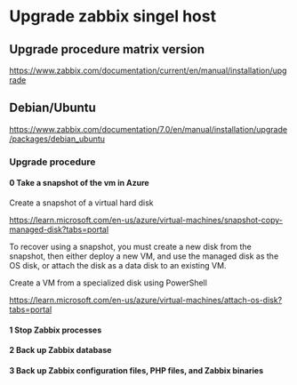 # Upgrade zabbix singel host

## Upgrade procedure matrix version

https://www.zabbix.com/documentation/current/en/manual/installation/upgrade

## Debian/Ubuntu

https://www.zabbix.com/documentation/7.0/en/manual/installation/upgrade/packages/debian_ubuntu

### Upgrade procedure


#### 0 Take a snapshot of the vm in Azure

Create a snapshot of a virtual hard disk

https://learn.microsoft.com/en-us/azure/virtual-machines/snapshot-copy-managed-disk?tabs=portal


To recover using a snapshot, you must create a new disk from the snapshot, then either deploy a new VM, and use the managed disk as the OS disk, or attach the disk as a data disk to an existing VM.


Create a VM from a specialized disk using PowerShell

https://learn.microsoft.com/en-us/azure/virtual-machines/attach-os-disk?tabs=portal


#### 1 Stop Zabbix processes

#### 2 Back up Zabbix database

#### 3 Back up Zabbix configuration files, PHP files, and Zabbix binaries

